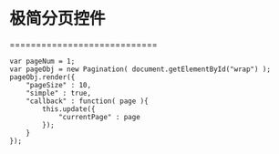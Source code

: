 # 极简分页控件
============================

    var pageNum = 1;
    var pageObj = new Pagination( document.getElementById("wrap") );
    pageObj.render({
        "pageSize" : 10,
        "simple" : true,
        "callback" : function( page ){
            this.update({
                "currentPage" : page
            });
        }
    });
    